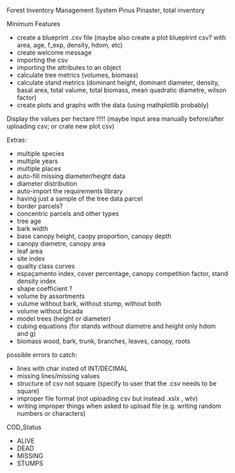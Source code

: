 Forest Inventory Management System
        Pinus Pinaster, total inventory


Minimum Features
- create a blueprint .csv file (maybe also create a plot blueplrint csv? with area, age, f_exp, density, hdom, etc)
- create welcome message
- importing the csv
- importing the attributes to an object
- calculate tree metrics (volumes, biomass)
- calculate stand metrics (dominant height, dominant diameter, density, basal area, total valume, total biomass, mean quadratic diametre, wilson factor)
- create plots and graphs with the data (using mathplotlib probably)

Display the values per hectare !!!!! (maybe input area manually before/after uploading csv; or crate new plot csv)


Extras:
- multiple species
- multiple years
- multiple places
- auto-fill missing diameter/height data
- diameter distribution
- auto-import the requirements library
- having just a sample of the tree data parcel
- border parcels?
- concentric parcels and other types
- tree age 
- bark width
- base canopy height, caopy proportion, canopy depth
- canopy diametre, canopy area
- leaf area 
- site index 
- quality class curves
- espaçamento index, cover percentage, canopy competition factor, stand density index
- shape coefficient ?
- volume by assortments
- vulume without bark, without stump, without both
- volume without bicada
- model trees (height or diameter)
- cubing equations (for stands without diametre and height only hdom and g)
- biomass wood, bark, trunk, branches, leaves, canopy, roots


possible errors to catch:
- lines with char insted of INT/DECIMAL
- missing lines/missing values
- structure of csv not square (specify to user that the .csv needs to be square)
- improper file format (not uploading csv but instead .xslx , wtv)
- writing improper things when asked to upload file (e.g. writing random numbers or characters)


COD_Status
- ALIVE
- DEAD
- MISSING
- STUMPS


